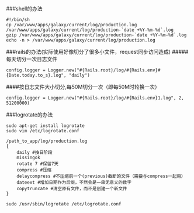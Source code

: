 ###shell的办法
```
#!/bin/sh
cp /var/www/apps/galaxy/current/log/production.log /var/www/apps/galaxy/current/log/production-`date +%Y-%m-%d`.log
gzip /var/www/apps/galaxy/current/log/production-`date +%Y-%m-%d`.log
echo -n > /var/www/apps/galaxy/current/log/production.log
```

###rails的办法(实际使用好像切分了很多小文件，request同步访问造成)
#####每天切分一次日志文件
```
config.logger = Logger.new("#{Rails.root}/log/#{Rails.env}#{Date.today.to_s}.log", "daily")
```
####按日志文件大小切分,每50M切分一次（即每50M时轮换一次）
```
config.logger = Logger.new("#{Rails.root}/log/#{Rails.env}1.log", 2, 51200000)
```

###logrotate的办法
```
sudo apt-get install logrotate
sudo vim /etc/logrotate.conf

/path_to_app/log/production.log 
{
	daily #按日阶段
	missingok
	rotate 7 #保留7天
	compress #压缩
	delaycompress #不压缩前一个(previous)截断的文件（需要与compress一起用）
	dateext #增加日期作为后缀，不然会是一串无意义的数字
	copytruncate #清空原有文件，而不是创建一个新文件
} 

sudo /usr/sbin/logrotate /etc/logrotate.conf
```
